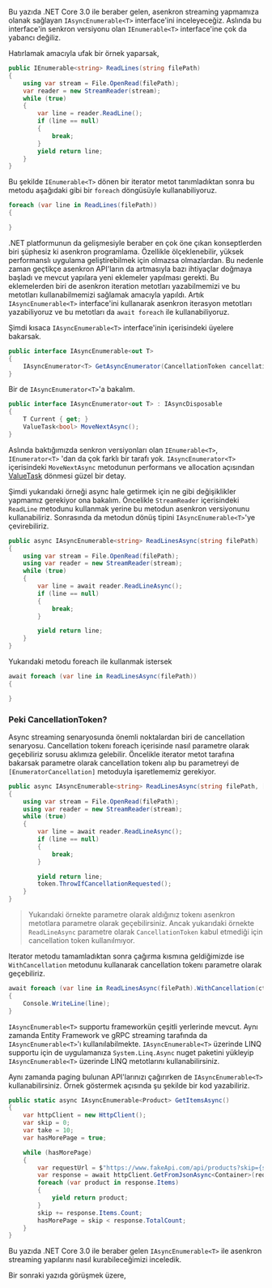 Bu yazıda .NET Core 3.0 ile beraber gelen, asenkron streaming yapmamıza olanak sağlayan `IAsyncEnumerable<T>` interface'ini inceleyeceğiz. Aslında bu interface'in senkron versiyonu olan `IEnumerable<T>` interface'ine çok da yabancı değiliz. 

Hatırlamak amacıyla ufak bir örnek yaparsak,

```csharp
public IEnumerable<string> ReadLines(string filePath)
{
    using var stream = File.OpenRead(filePath);
    var reader = new StreamReader(stream);
    while (true)
    {
        var line = reader.ReadLine();
        if (line == null)
        {
            break;
        }
        yield return line;
    }
}
```
Bu şekilde `IEnumerable<T>` dönen bir iterator metot tanımladıktan sonra bu metodu aşağıdaki gibi bir `foreach` döngüsüyle kullanabiliyoruz. 

```csharp
foreach (var line in ReadLines(filePath))
{

}
```
.NET platformunun da gelişmesiyle beraber en çok öne çıkan konseptlerden biri şüphesiz ki asenkron programlama. Özellikle ölçeklenebilir, yüksek performanslı uygulama geliştirebilmek için olmazsa olmazlardan. Bu nedenle zaman geçtikçe asenkron API'ların da artmasıyla bazı ihtiyaçlar doğmaya başladı ve mevcut yapılara yeni eklemeler yapılması gerekti. Bu eklemelerden biri de asenkron iteration metotları yazabilmemizi ve bu metotları kullanabilmemizi sağlamak amacıyla yapıldı. Artık `IAsyncEnumerable<T>` interface'ini kullanarak asenkron iterasyon metotları yazabiliyoruz ve bu metotları da `await foreach` ile kullanabiliyoruz. 

Şimdi kısaca `IAsyncEnumerable<T>` interface'inin içerisindeki üyelere bakarsak.

```csharp
public interface IAsyncEnumerable<out T>
{
    IAsyncEnumerator<T> GetAsyncEnumerator(CancellationToken cancellationToken = default);
}
```

Bir de `IAsyncEnumerator<T>`'a bakalım. 

```csharp
public interface IAsyncEnumerator<out T> : IAsyncDisposable
{
    T Current { get; }
    ValueTask<bool> MoveNextAsync();
}
```

Aslında baktığımızda senkron versiyonları olan `IEnumerable<T>`, `IEnumerator<T>` 'dan da çok farklı bir tarafı yok. `IAsyncEnumerator<T>` içerisindeki `MoveNextAsync` metodunun performans ve allocation açısından <a href="https://www.ilkayilknur.com/peki-nedir-bu-valuetask" target="_blank">ValueTask</a> dönmesi güzel bir detay.

Şimdi yukarıdaki örneği async hale getirmek için ne gibi değişiklikler yapmamız gerekiyor ona bakalım. Öncelikle `StreamReader` içerisindeki `ReadLine` metodunu kullanmak yerine bu metodun asenkron versiyonunu kullanabiliriz. Sonrasında da metodun dönüş tipini `IAsyncEnumerable<T>`'ye çevirebiliriz. 

```csharp
public async IAsyncEnumerable<string> ReadLinesAsync(string filePath)
{
    using var stream = File.OpenRead(filePath);
    using var reader = new StreamReader(stream);
    while (true)
    {
        var line = await reader.ReadLineAsync();
        if (line == null)
        {
            break;
        }

        yield return line;
    }
}
```
Yukarıdaki metodu foreach ile kullanmak istersek
```csharp
await foreach (var line in ReadLinesAsync(filePath))
{

}
```
### Peki CancellationToken? 
Async streaming senaryosunda önemli noktalardan biri de cancellation senaryosu. Cancellation tokenı foreach içerisinde nasıl parametre olarak geçebiliriz sorusu aklımıza gelebilir. Öncelikle iterator metot tarafına bakarsak parametre olarak cancellation tokenı alıp bu parametreyi de `[EnumeratorCancellation]` metoduyla işaretlememiz gerekiyor.

```csharp
public async IAsyncEnumerable<string> ReadLinesAsync(string filePath, [EnumeratorCancellation] CancellationToken token=default)
{
    using var stream = File.OpenRead(filePath);
    using var reader = new StreamReader(stream);
    while (true)
    {
        var line = await reader.ReadLineAsync();
        if (line == null)
        {
            break;
        }

        yield return line;
        token.ThrowIfCancellationRequested();
    }
}
```
> Yukarıdaki örnekte parametre olarak aldığınız tokenı asenkron metotlara parametre olarak geçebilirsiniz. Ancak yukarıdaki örnekte `ReadLineAsync` parametre olarak `CancellationToken` kabul etmediği için cancellation token kullanılmıyor. 


Iterator metodu tamamladıktan sonra çağırma kısmına geldiğimizde ise `WithCancellation` metodunu kullanarak cancellation tokenı parametre olarak geçebiliriz.

```csharp
await foreach (var line in ReadLinesAsync(filePath).WithCancellation(cts.Token))
{
    Console.WriteLine(line);
}
```

`IAsyncEnumerable<T>` supportu frameworkün çeşitli yerlerinde mevcut. Aynı zamanda Entity Framework ve gRPC streaming tarafında da `IAsyncEnumerable<T>`'ı kullanılabilmekte. `IAsyncEnumerable<T>` üzerinde LINQ supportu için de uygulamanıza `System.Linq.Async` nuget paketini yükleyip `IAsyncEnumerable<T>` üzerinde LINQ metotlarını kullanabilirsiniz.

Aynı zamanda paging bulunan API'larınızı çağırırken de `IAsyncEnumerable<T>` kullanabilirsiniz. Örnek göstermek açısında şu şekilde bir kod yazabiliriz. 

```csharp
public static async IAsyncEnumerable<Product> GetItemsAsync()
{
    var httpClient = new HttpClient();
    var skip = 0;
    var take = 10;
    var hasMorePage = true;

    while (hasMorePage)
    {
        var requestUrl = $"https://www.fakeApi.com/api/products?skip={skip}&take={take}";
        var response = await httpClient.GetFromJsonAsync<Container>(requestUrl);
        foreach (var product in response.Items)
        {
            yield return product;
        }
        skip += response.Items.Count;
        hasMorePage = skip < response.TotalCount;
    }
}
```
Bu yazıda .NET Core 3.0 ile beraber gelen `IAsyncEnumerable<T>` ile asenkron streaming yapılarını nasıl kurabileceğimizi inceledik. 

Bir sonraki yazıda görüşmek üzere,